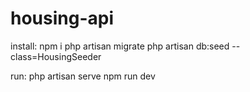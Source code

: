 # housing-api

install:
npm i
php artisan migrate
php artisan db:seed --class=HousingSeeder

run:
php artisan serve
npm run dev
